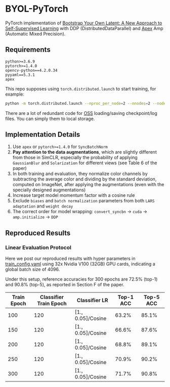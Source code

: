 # BYOL-PyTorch

PyTorch implementation of [Bootstrap Your Own Latent: A New Approach to Self-Supervised Learning](https://arxiv.org/abs/2006.07733) with DDP (DistributedDataParallel) and [Apex](https://github.com/NVIDIA/apex) Amp (Automatic Mixed Precision).

## Requirements

```
python>=3.6.9
pytorch>=1.4.0
opencv-python==4.2.0.34
pyyaml==5.3.1
apex
```

This repo supposes using `torch.distributed.launch` to start training, for example:

```bash
python -m torch.distributed.launch --nproc_per_node=2 --nnodes=2 --node_rank=0 --master_addr="" --master_port=12345 byol_main.py
```

There are a lot of redundant code for [OSS](https://cn.aliyun.com/product/oss) loading/saving checkpoint/log files. You can simply them to local storage.

## Implementation Details

1. Use `apex` or `pytorch>=1.4.0` for `SyncBatchNorm`
2. **Pay attention to the data augmentations**, which are slightly different from those in SimCLR, especially the probability of applying `GaussianBlur` and `Solarization` for different views (see Table 6 of the paper)
3. In both training and evaluation, they normalize color channels by subtracting the average color and dividing by the standard deviation, computed on ImageNet, after applying the augmentations (even with the specially designed augmentations)
4. Increase target model momentum factor with a cosine rule
5. Exclude `biases` and `batch normalization` parameters from both `LARS adaptation` and `weight decay`
6. The correct order for model wrapping: `convert_syncbn` -> `cuda` -> `amp.initialize` -> `DDP`

## Reproduced Results

### Linear Evaluation Protocol

Here we post our reproduced results with hyper parameters in [train_config.yaml](./config/train_config.yaml) using 32x Nvidia V100 (32GB) GPU cards, indicating a global batch size of 4096.

Under this setup, reference accuracies for 300 epochs are 72.5% (top-1) and 90.8% (top-5), as reported in Section F of the paper.

| Train Epoch | Classifier Train Epoch | Classifier LR     | Top-1 ACC | Top-5 ACC |
|-------------|------------------------|-------------------|-----------|-----------|
| 100         | 120                    | [1., 0.05]/Cosine | 63.2%     | 85.1%     |
| 150         | 120                    | [1., 0.05]/Cosine | 66.6%     | 87.6%     |
| 200         | 120                    | [1., 0.05]/Cosine | 68.8%     | 89.1%     |
| 250         | 120                    | [1., 0.05]/Cosine | 70.9%     | 90.2%     |
| 300         | 120                    | [1., 0.05]/Cosine | 71.7%     | 90.8%     |
